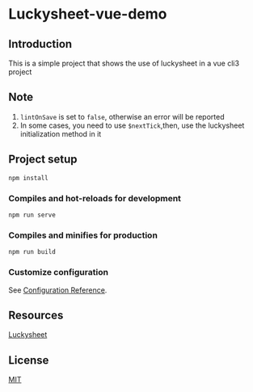 # Luckysheet-vue-demo

## Introduction
This is a simple project that shows the use of luckysheet in a vue cli3 project

## Note
1. `lintOnSave` is set to `false`, otherwise an error will be reported
2. In some cases, you need to use `$nextTick`,then, use the luckysheet initialization method in it

## Project setup

```
npm install
```

### Compiles and hot-reloads for development
```
npm run serve
```

### Compiles and minifies for production
```
npm run build
```

### Customize configuration
See [Configuration Reference](https://cli.vuejs.org/config/).

## Resources
[Luckysheet](https://github.com/mengshukeji/Luckysheet)

## License
[MIT](http://opensource.org/licenses/MIT)